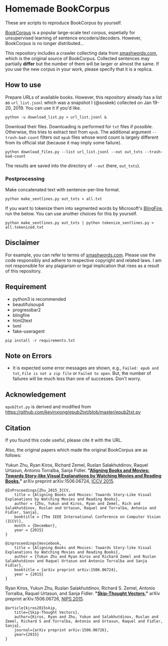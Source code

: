 # Homemade BookCorpus

These are scripts to reproduce BookCorpus by yourself.

[BookCorpus](http://yknzhu.wixsite.com/mbweb) is a popular large-scale text corpus, espetially for unsupervised learning of sentence encoders/decoders. However, BookCorpus is no longer distributed...

This repository includes a crawler collecting data from [smashwords.com](https://www.smashwords.com/books/category/1/downloads/0/free/medium/0), which is the original source of BookCorpus.
Collected sentences may partially **differ** but the number of them will be larger or almost the same. If you use the new corpus in your work, please specify that it is a replica.

## How to use

Prepare URLs of available books. However, this repository already has a list as `url_list.jsonl` which was a snapshot I (@soskek) collected on Jan 19-20, 2019. You can use it if you'd like.

```
python -u download_list.py > url_list.jsonl &
```

Download their files. Downloading is performed for `txt` files if possible. Otherwise, this tries to extract text from `epub`. The additional argument `--trash-bad-count` filters out `epub` files whose word count is largely different from its official stat (because it may imply some failure).

```
python download_files.py --list url_list.jsonl --out out_txts --trash-bad-count
```

The results are saved into the directory of `--out` (here, `out_txts`).


### Postprocessing

Make concatenated text with sentence-per-line format.

```
python make_sentlines.py out_txts > all.txt
```

If you want to tokenize them into segmented words by Microsoft's [BlingFire](https://github.com/Microsoft/BlingFire), run the below. You can use another choices for this by yourself.

```
python make_sentlines.py out_txts | python tokenize_sentlines.py > all.tokenized.txt
```

## Disclaimer

For example, you can refer to terms of [smashwords.com](https://www.smashwords.com/about/tos).
Please use the code responsibly and adhere to respective copyright and related laws. I am not responsible for any plagiarism or legal implication that rises as a result of this repository.

## Requirement

- python3 is recommended
- beautifulsoup4
- progressbar2
- blingfire
- html2text
- lxml
- fake-useragent

```
pip install -r requirements.txt
```


## Note on Errors

- It is expected some error messages are shown, e.g., `Failed: epub and txt`, `File is not a zip file` or `Failed to open`. But, the number of failures will be much less than one of successes. Don't worry.

## Acknowledgement

`epub2txt.py` is derived and modified from https://github.com/kevinxiong/epub2txt/blob/master/epub2txt.py


## Citation

If you found this code useful, please cite it with the URL.

Also, the original papers which made the original BookCorpus are as follows:

Yukun Zhu, Ryan Kiros, Richard Zemel, Ruslan Salakhutdinov, Raquel Urtasun, Antonio Torralba, Sanja Fidler. **"[Aligning Books and Movies: Towards Story-like Visual Explanations by Watching Movies and Reading Books.](https://arxiv.org/abs/1506.06724)"** arXiv preprint arXiv:1506.06724, [ICCV 2015](https://www.cv-foundation.org/openaccess/content_iccv_2015/papers/Zhu_Aligning_Books_and_ICCV_2015_paper.pdf).

```
@InProceedings{Zhu_2015_ICCV,
    title = {Aligning Books and Movies: Towards Story-Like Visual Explanations by Watching Movies and Reading Books},
    author = {Zhu, Yukun and Kiros, Ryan and Zemel, Rich and Salakhutdinov, Ruslan and Urtasun, Raquel and Torralba, Antonio and Fidler, Sanja},
    booktitle = {The IEEE International Conference on Computer Vision (ICCV)},
    month = {December},
    year = {2015}
}
```

```
@inproceedings{moviebook,
    title = {Aligning Books and Movies: Towards Story-like Visual Explanations by Watching Movies and Reading Books},
    author = {Yukun Zhu and Ryan Kiros and Richard Zemel and Ruslan Salakhutdinov and Raquel Urtasun and Antonio Torralba and Sanja Fidler},
    booktitle = {arXiv preprint arXiv:1506.06724},
    year = {2015}
}
```

Ryan Kiros, Yukun Zhu, Ruslan Salakhutdinov, Richard S. Zemel, Antonio Torralba, Raquel Urtasun, and Sanja Fidler. **"[Skip-Thought Vectors.](https://arxiv.org/abs/1506.06726)"** arXiv preprint arXiv:1506.06726, [NIPS 2015](https://papers.nips.cc/paper/5950-skip-thought-vectors.pdf).

```
@article{kiros2015skip,
    title={Skip-Thought Vectors},
    author={Kiros, Ryan and Zhu, Yukun and Salakhutdinov, Ruslan and Zemel, Richard S and Torralba, Antonio and Urtasun, Raquel and Fidler, Sanja},
    journal={arXiv preprint arXiv:1506.06726},
    year={2015}
}
```
